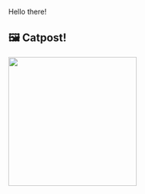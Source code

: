 Hello there!



## 🖼️ Catpost!

<sub>
    <img src="https://cdn2.thecatapi.com/images/cap.jpg" height="256">
</sub>

